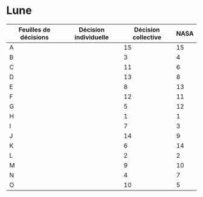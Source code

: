 # Lune
Feuilles de décisions | Décision individuelle | Décision collective | NASA
--- | --- | --- | ---
A |  | 15 | 15
B |  | 3 | 4
C |  | 11 | 6
D |  | 13 | 8
E |  | 8 | 13
F |  | 12 | 11
G |  | 5 | 12
H |  | 1 | 1
I |  | 7 | 3
J |  | 14 | 9
K |  | 6 | 14
L |  | 2 | 2
M |  | 9 | 10
N |  | 4 | 7
O |  | 10 | 5
